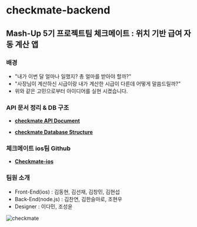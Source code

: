 # checkmate-backend

## Mash-Up 5기 프로젝트팀 체크메이트 : 위치 기반 급여 자동 계산 앱

### 배경
 - "내가 이번 달 얼마나 일했지? 총 얼마를 받아야 할까?"
 - "사장님이 계산하신 시급이랑 내가 계산한 시급이 다른데 어떻게 말씀드릴까?"  
 - 위와 같은 고민으로부터 아이디어를 실현 시켰습니다.

### API 문서 정리 & DB 구조

 - **[checkmate API Document](https://github.com/mash-up-kr/checkmate-backend/wiki/checkmate-API-Document)**

 - **[checkmate Database Structure](https://github.com/mash-up-kr/checkmate-backend/wiki/checkmate-Database-Structure)**
 
### 체크메이트 ios팀 Github

 - **[Checkmate-ios](https://github.com/mash-up-kr/Checkmate-ios)**

### 팀원 소개
- Front-End(ios) : 김동현, 김선재, 김창민, 김현섭
- Back-End(node.js) : 김찬연, 김한슬마로, 조현우
- Designer : 이다민, 조성윤

![checkmate](https://user-images.githubusercontent.com/36880294/43879776-84c9254e-9be0-11e8-9ac5-2e128f58ee22.png)
